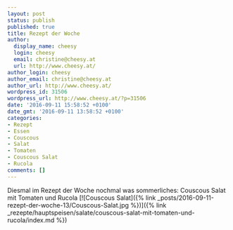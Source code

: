 ```yaml
---
layout: post
status: publish
published: true
title: Rezept der Woche
author:
  display_name: cheesy
  login: cheesy
  email: christine@cheesy.at
  url: http://www.cheesy.at/
author_login: cheesy
author_email: christine@cheesy.at
author_url: http://www.cheesy.at/
wordpress_id: 31506
wordpress_url: http://www.cheesy.at/?p=31506
date: '2016-09-11 15:58:52 +0100'
date_gmt: '2016-09-11 13:58:52 +0100'
categories:
- Rezept
- Essen
- Couscous
- Salat
- Tomaten
- Couscous Salat
- Rucola
comments: []
---
```

Diesmal im Rezept der Woche nochmal was sommerliches: Couscous Salat mit Tomaten und Rucola
[![Couscous Salat]({% link _posts/2016-09-11-rezept-der-woche-13/Couscous-Salat.jpg %})]({% link _rezepte/hauptspeisen/salate/couscous-salat-mit-tomaten-und-rucola/index.md %})
